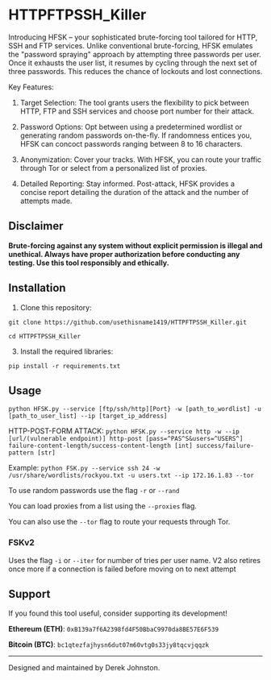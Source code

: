 # HTTPFTPSSH_Killer

Introducing HFSK – your sophisticated brute-forcing tool tailored for HTTP, SSH and FTP services. Unlike conventional brute-forcing, HFSK emulates the "password spraying" approach by attempting three passwords per user. Once it exhausts the user list, it resumes by cycling through the next set of three passwords. This reduces the chance of lockouts and lost connections. 

Key Features:

1. Target Selection: The tool grants users the flexibility to pick between HTTP, FTP and SSH services and choose port number for their attack. 

2. Password Options: Opt between using a predetermined wordlist or generating random passwords on-the-fly. If randomness entices you, HFSK can concoct passwords ranging between 8 to 16 characters.

3. Anonymization: Cover your tracks. With HFSK, you can route your traffic through Tor or select from a personalized list of proxies.

4. Detailed Reporting: Stay informed. Post-attack, HFSK provides a concise report detailing the duration of the attack and the number of attempts made.



## Disclaimer

**Brute-forcing against any system without explicit permission is illegal and unethical. Always have proper authorization before conducting any testing. Use this tool responsibly and ethically.**

## Installation

1. Clone this repository:

`git clone https://github.com/usethisname1419/HTTPFTPSSH_Killer.git`

`cd HTTPFTPSSH_Killer`


3. Install the required libraries:

`pip install -r requirements.txt`


## Usage

`python HFSK.py --service [ftp/ssh/http][Port} -w [path_to_wordlist] -u [path_to_user_list] --ip [target_ip_address]`

HTTP-POST-FORM ATTACK: `python HFSK.py --service http -w --ip [url/(vulnerable endpoint)] http-post [pass=^PAS^S&users=^USERS^] failure-content-length/success-content-length [int] success/failure-pattern [str]`


Example:
`python FSK.py --service ssh 24 -w /usr/share/wordlists/rockyou.txt -u users.txt --ip 172.16.1.83 --tor`

To use random passwords use the flag `-r` or `--rand`

You can load proxies from a list using the `--proxies` flag. 

You can also use the `--tor` flag to route your requests through Tor.

### FSKv2

Uses the flag `-i` or `--iter` for number of tries per user name.
V2 also retires once more if a connection is failed before moving on to next attempt


## Support

If you found this tool useful, consider supporting its development!

**Ethereum (ETH)**: `0xB139a7f6A2398fd4F50BbaC9970da8BE57E6F539`

**Bitcoin (BTC)**: `bc1qtezfajhysn6dut07m60vtg0s33jy8tqcvjqqzk`

---

Designed and maintained by Derek Johnston.


